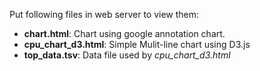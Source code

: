Put following files in web server to view them:
- **chart.html**: Chart using google annotation chart.
- **cpu_chart_d3.html**: Simple Mulit-line chart using D3.js
- **top_data.tsv**: Data file used by *cpu_chart_d3.html*

